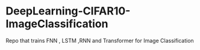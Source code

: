 # DeepLearning-CIFAR10-ImageClassification
Repo that trains FNN , LSTM ,RNN and  Transformer for Image Classification 
